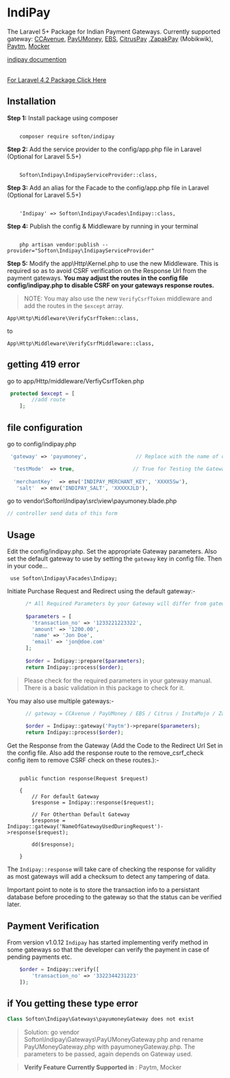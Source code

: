 # IndiPay
The Laravel 5+ Package for Indian Payment Gateways. Currently supported gateway: <a href="http://www.ccavenue.com/">CCAvenue</a>, <a href="https://www.payumoney.com/">PayUMoney</a>, <a href="https://www.ebs.in">EBS</a>, <a href="http://www.citruspay.com/">CitrusPay</a> ,<a href="https://pay.mobikwik.com/">ZapakPay</a> (Mobikwik), <a href="https://dashboard.paytm.com/">Paytm</a>, <a href="http://mocker.in">Mocker</a>

<a href="http://softon.github.io/indipay/">indipay documention</a><br><br>

<a href="https://github.com/softon/indipay/tree/laravel4">For Laravel 4.2 Package Click Here</a>

<h2>Installation</h2>
<b>Step 1:</b> Install package using composer
<pre><code>
    composer require softon/indipay
</pre></code>

<b>Step 2:</b> Add the service provider to the config/app.php file in Laravel (Optional for Laravel 5.5+)
<pre><code>
    Softon\Indipay\IndipayServiceProvider::class,
</pre></code>

<b>Step 3:</b> Add an alias for the Facade to the config/app.php file in Laravel (Optional for Laravel 5.5+)
<pre><code>
    'Indipay' => Softon\Indipay\Facades\Indipay::class,
</pre></code>

<b>Step 4:</b> Publish the config & Middleware by running in your terminal
<pre><code>
    php artisan vendor:publish --provider="Softon\Indipay\IndipayServiceProvider" 
</pre></code>

<b>Step 5:</b> Modify the app\Http\Kernel.php to use the new Middleware. 
This is required so as to avoid CSRF verification on the Response Url from the payment gateways.
<b>You may adjust the routes in the config file config/indipay.php to disable CSRF on your gateways response routes.</b>

> NOTE: You may also use the new `VerifyCsrfToken` middleware and add the routes in the `$except` array.

<pre><code>App\Http\Middleware\VerifyCsrfToken::class,</code></pre>
to
<pre><code>App\Http\Middleware\VerifyCsrfMiddleware::class,</code></pre>

## getting 419 error
go to app/Http/middleware/VerfiyCsrfToken.php
```php
 protected $except = [
        //add route
    ];
```

## file configuration 
go to config/indipay.php
```php 
 'gateway' => 'payumoney',                // Replace with the name of default gateway you want to use

  'testMode'  => true,                   // True for Testing the Gateway [For production false]
  
  'merchantKey'  => env('INDIPAY_MERCHANT_KEY', 'XXXX5Sw'),
   'salt'  => env('INDIPAY_SALT', 'XXXXXJLD'),
```
go to vendor\Softon\Indipay\src\view\payumoney.blade.php
```php 
// controller send data of this form 
````

<h2>Usage</h2>

Edit the config/indipay.php. Set the appropriate Gateway parameters. Also set the default gateway to use by setting the `gateway` key in config file. Then in your code... <br>
<pre><code> use Softon\Indipay\Facades\Indipay;  </code></pre>
Initiate Purchase Request and Redirect using the default gateway:-
```php 
      /* All Required Parameters by your Gateway will differ from gateway to gateway refer the gate manual */
      
      $parameters = [
        'transaction_no' => '1233221223322',
        'amount' => '1200.00',
        'name' => 'Jon Doe',
        'email' => 'jon@doe.com'
      ];
      
      $order = Indipay::prepare($parameters);
      return Indipay::process($order);
```
> Please check for the required parameters in your gateway manual. There is a basic validation in this package to check for it.

You may also use multiple gateways:-
```php 
      // gateway = CCAvenue / PayUMoney / EBS / Citrus / InstaMojo / ZapakPay / Paytm / Mocker
      
      $order = Indipay::gateway('Paytm')->prepare($parameters);
      return Indipay::process($order);
```
Get the Response from the Gateway (Add the Code to the Redirect Url Set in the config file. 
Also add the response route to the remove_csrf_check config item to remove CSRF check on these routes.):-
<pre><code> 
    public function response(Request $request)
    
    {
        // For default Gateway
        $response = Indipay::response($request);
        
        // For Otherthan Default Gateway
        $response = Indipay::gateway('NameOfGatewayUsedDuringRequest')->response($request);

        dd($response);
    
    }  
</code></pre>
The `Indipay::response` will take care of checking the response for validity as most gateways will add a checksum to detect any tampering of data. 

Important point to note is to store the transaction info to a persistant database before proceding to the gateway so that the status can be verified later.

## Payment Verification

From version v1.0.12 `Indipay` has started implementing verify method in some gateways so that the developer can verify the payment in case of pending payments etc.

```php
    $order = Indipay::verify([
        'transaction_no' => '3322344231223'
    ]);

```

## if You getting these type error 
```php 
Class Softon\Indipay\Gateways\payumoneyGateway does not exist
```
>Solution: go vendor Softon\Indipay\Gateways\PayUMoneyGateway.php and rename PayUMoneyGateway.php with payumoneyGateway.php.
The parameters to be passed, again depends on Gateway used.

> **Verify Feature Currently Supported in** : Paytm, Mocker
